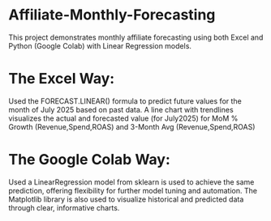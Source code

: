 # Affiliate-Monthly-Forecasting
This project demonstrates monthly affiliate forecasting using both Excel and Python (Google Colab) with Linear Regression models.

# The Excel Way:
Used the FORECAST.LINEAR() formula to predict future values for the month of July 2025 based on past data. A line chart with trendlines visualizes the actual and forecasted value (for July2025) for MoM % Growth (Revenue,Spend,ROAS) and 3-Month Avg (Revenue,Spend,ROAS)

# The Google Colab Way:
Used a LinearRegression model from sklearn is used to achieve the same prediction, offering flexibility for further model tuning and automation.
The Matplotlib library is also used to visualize historical and predicted data through clear, informative charts.
